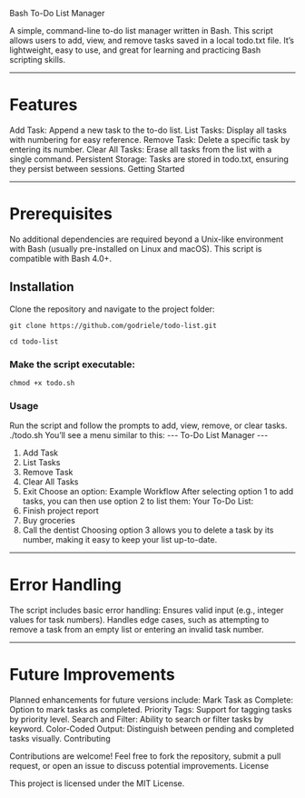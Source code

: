 Bash To-Do List Manager

A simple, command-line to-do list manager written in Bash. This script allows users to add, view, and remove tasks saved in a local todo.txt file. It’s lightweight, easy to use, and great for learning and practicing Bash scripting skills.

---

# Features

Add Task: Append a new task to the to-do list.
List Tasks: Display all tasks with numbering for easy reference.
Remove Task: Delete a specific task by entering its number.
Clear All Tasks: Erase all tasks from the list with a single command.
Persistent Storage: Tasks are stored in todo.txt, ensuring they persist between sessions.
Getting Started

---

# Prerequisites
No additional dependencies are required beyond a Unix-like environment with Bash (usually pre-installed on Linux and macOS). This script is compatible with Bash 4.0+.

## Installation
Clone the repository and navigate to the project folder:

`git clone https://github.com/godriele/todo-list.git`

`cd todo-list`

### Make the script executable:
`chmod +x todo.sh`

### Usage
Run the script and follow the prompts to add, view, remove, or clear tasks.
./todo.sh
You’ll see a menu similar to this:
--- To-Do List Manager ---
1. Add Task
2. List Tasks
3. Remove Task
4. Clear All Tasks
5. Exit
Choose an option:
Example Workflow
After selecting option 1 to add tasks, you can then use option 2 to list them:
Your To-Do List:
1. Finish project report
2. Buy groceries
3. Call the dentist
Choosing option 3 allows you to delete a task by its number, making it easy to keep your list up-to-date.

---

# Error Handling

The script includes basic error handling:
Ensures valid input (e.g., integer values for task numbers).
Handles edge cases, such as attempting to remove a task from an empty list or entering an invalid task number.

--- 

# Future Improvements

Planned enhancements for future versions include:
Mark Task as Complete: Option to mark tasks as completed.
Priority Tags: Support for tagging tasks by priority level.
Search and Filter: Ability to search or filter tasks by keyword.
Color-Coded Output: Distinguish between pending and completed tasks visually.
Contributing

Contributions are welcome! Feel free to fork the repository, submit a pull request, or open an issue to discuss potential improvements.
License

This project is licensed under the MIT License.
